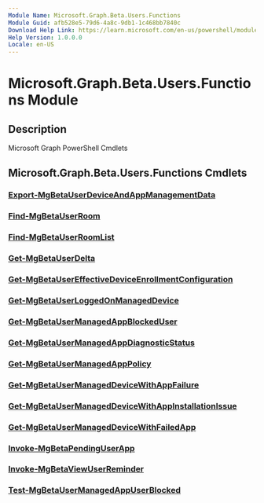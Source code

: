 ```yaml
---
Module Name: Microsoft.Graph.Beta.Users.Functions
Module Guid: afb528e5-79d6-4a8c-9db1-1c468bb7840c
Download Help Link: https://learn.microsoft.com/en-us/powershell/module/microsoft.graph.beta.users.functions/?view=graph-powershell-beta
Help Version: 1.0.0.0
Locale: en-US
---
```


# Microsoft.Graph.Beta.Users.Functions Module
## Description
Microsoft Graph PowerShell Cmdlets

## Microsoft.Graph.Beta.Users.Functions Cmdlets
### [Export-MgBetaUserDeviceAndAppManagementData](Export-MgBetaUserDeviceAndAppManagementData.md)

### [Find-MgBetaUserRoom](Find-MgBetaUserRoom.md)

### [Find-MgBetaUserRoomList](Find-MgBetaUserRoomList.md)

### [Get-MgBetaUserDelta](Get-MgBetaUserDelta.md)

### [Get-MgBetaUserEffectiveDeviceEnrollmentConfiguration](Get-MgBetaUserEffectiveDeviceEnrollmentConfiguration.md)

### [Get-MgBetaUserLoggedOnManagedDevice](Get-MgBetaUserLoggedOnManagedDevice.md)

### [Get-MgBetaUserManagedAppBlockedUser](Get-MgBetaUserManagedAppBlockedUser.md)

### [Get-MgBetaUserManagedAppDiagnosticStatus](Get-MgBetaUserManagedAppDiagnosticStatus.md)

### [Get-MgBetaUserManagedAppPolicy](Get-MgBetaUserManagedAppPolicy.md)

### [Get-MgBetaUserManagedDeviceWithAppFailure](Get-MgBetaUserManagedDeviceWithAppFailure.md)

### [Get-MgBetaUserManagedDeviceWithAppInstallationIssue](Get-MgBetaUserManagedDeviceWithAppInstallationIssue.md)

### [Get-MgBetaUserManagedDeviceWithFailedApp](Get-MgBetaUserManagedDeviceWithFailedApp.md)

### [Invoke-MgBetaPendingUserApp](Invoke-MgBetaPendingUserApp.md)

### [Invoke-MgBetaViewUserReminder](Invoke-MgBetaViewUserReminder.md)

### [Test-MgBetaUserManagedAppUserBlocked](Test-MgBetaUserManagedAppUserBlocked.md)




















